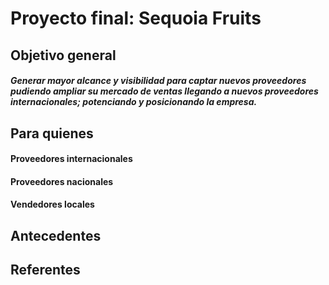 # Proyecto final: Sequoia Fruits 

## Objetivo general

##### Generar mayor alcance y visibilidad para captar nuevos proveedores pudiendo ampliar su mercado de ventas llegando a nuevos proveedores internacionales; potenciando y posicionando la empresa.


## Para quienes

#### Proveedores internacionales
#### Proveedores nacionales
#### Vendedores locales


## Antecedentes 

#####
#####
#####
#####
#####
#####

## Referentes 



#####
#####
#####
#####
#####
#####


